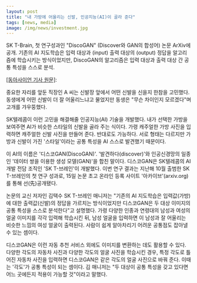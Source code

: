```yaml
---
layout: post
title: "내 가방에 어울리는 신발, 인공지능(AI)이 골라 준다"
tags: [news, media]
image: /img/news/investment.jpg
---
```


SK T-Brain, 첫 연구성과인 "DiscoGAN" (Discover와 GAN의 합성어) 논문 ArXiv에 공개. 기존의 AI 지도학습은 입력 대상과 (input) 출력 대상의 (output) 정답을 알고리즘에 학습시키는 방식이었지만, DiscoGAN의 알고리즘은 입력 대상과 출력 대상 간 공통 특성을 스스로 분석. 

[[동아사이언 기사 원문]](http://dongascience.donga.com/news/view/17161): 

중요한 자리를 앞둔 직장인 A 씨는 신발장 앞에서 어떤 신발을 신을지 한참을 고민했다. 동생에게 어떤 신발이 더 잘 어울리느냐고 물었지만 동생은 "무슨 차이인지 모르겠다"며 고개를 갸우뚱했다.
 
SK텔레콤이 이런 고민을 해결해줄 인공지능(AI) 기술을 개발했다. 내가 선택한 가방을 보여주면 AI가 비슷한 스타일의 신발을 골라 주는 식이다. 가령 캐주얼한 가방 사진을 입력하면 캐주얼한 신발 사진을 만들어 준다. 반대로도 가능하다. 서로 형태는 다르지만 가방과 신발이 가진 '스타일'이라는 공통 특성을 AI 스스로 발견했기 때문이다.
 
이 AI의 이름은 '디스코GAN(DiscoGAN)'. '발견하다(discover)'와 인공신경망의 일종인 '데이터 쌍을 이용한 생성 모델(GAN)'을 합친 말이다. 디스코GAN은 SK텔레콤의 AI 개발 전담 조직인 'SK T-브레인'이 개발했다. 이번 연구 결과는 지난해 10월 출범한 SK T-브레인의 첫 연구 성과로, 15일 논문 초고 온라인 등록 사이트 '아카이브'(arxiv.org)를 통해 선(先)공개됐다.
 
논문의 교신 저자인 김택수 SK T-브레인 매니저는 "기존의 AI 지도학습은 입력값(가방)에 대한 출력값(신발)의 정답을 가르치는 방식이었지만 디스코GAN은 두 대상 이미지의 공통 특성을 스스로 분석한다"고 설명했다. 가령 다양한 인종과 연령대의 남성과 여성의 얼굴 이미지를 각각 입력해 학습시킨 뒤, 남성 얼굴을 입력하면 이 남성과 잘 어울리는 비슷한 느낌의 여성 얼굴이 출력된다. 사람이 쉽게 알아차리기 어려운 공통점도 잡아낼 수 있는 셈이다.
 
디스코GAN은 이런 자동 추천 서비스 외에도 이미지를 변환하는 데도 활용할 수 있다. 다양한 각도의 자동차 사진과 다양한 각도의 얼굴 사진을 학습시킨 경우, 특정 각도로 틀어진 자동차 사진을 입력하면 디스코GAN은 같은 각도의 얼굴 사진으로 바꿔 준다. 이때는 '각도'가 공통 특성이 되는 셈이다. 김 매니저는 "두 대상이 공통 특성을 갖고 있다면 어느 곳에든지 적용이 가능할 것"이라고 말했다.


